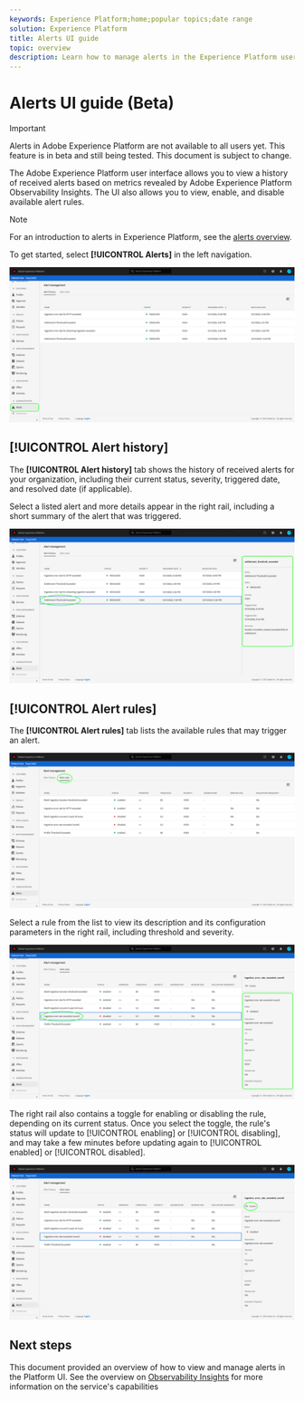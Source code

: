 ```yaml
---
keywords: Experience Platform;home;popular topics;date range
solution: Experience Platform
title: Alerts UI guide
topic: overview
description: Learn how to manage alerts in the Experience Platform user interface.
---
```


# Alerts UI guide (Beta)

>[!IMPORTANT]
>
>Alerts in Adobe Experience Platform are not available to all users yet. This feature is in beta and still being tested. This document is subject to change.

The Adobe Experience Platform user interface allows you to view a history of received alerts based on metrics revealed by Adobe Experience Platform Observability Insights. The UI also allows you to view, enable, and disable available alert rules.

>[!NOTE]
>
>For an introduction to alerts in Experience Platform, see the [alerts overview](./overview.md).

To get started, select **[!UICONTROL Alerts]** in the left navigation.

![](../images/alerts/ui-guide/workspace.png)

## [!UICONTROL Alert history]

The **[!UICONTROL Alert history]** tab shows the history of received alerts for your organization, including their current status, severity, triggered date, and resolved date (if applicable).

Select a listed alert and more details appear in the right rail, including a short summary of the alert that was triggered.

![](../images/alerts/ui-guide/history-details.png)

## [!UICONTROL Alert rules]

The **[!UICONTROL Alert rules]** tab lists the available rules that may trigger an alert.

![](../images/alerts/ui-guide/rules.png)

Select a rule from the list to view its description and its configuration parameters in the right rail, including threshold and severity.

![](../images/alerts/ui-guide/rule-details.png)

The right rail also contains a toggle for enabling or disabling the rule, depending on its current status. Once you select the toggle, the rule's status will update to [!UICONTROL enabling] or [!UICONTROL disabling], and may take a few minutes before updating again to [!UICONTROL enabled] or [!UICONTROL disabled].

![](../images/alerts/ui-guide/enable.png)

## Next steps

This document provided an overview of how to view and manage alerts in the Platform UI. See the overview on [Observability Insights](../home.md) for more information on the service's capabilities